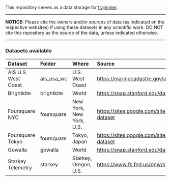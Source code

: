 This repository serves as a data storage for [trajminer](https://github.com/trajminer/trajminer).

-------------

**NOTICE:** Please cite the owners and/or sources of data (as indicated on the respective websites) if using these datasets in any scientific work. DO NOT cite this repository as the source of the data, unless indicated otherwise.

-------------

### Datasets available

| Dataset                       | Folder                   | Where                        | Source                                               |
|:------------------------------|:-------------------------|:-----------------------------|:-----------------------------------------------------|
| AIS U.S. West Coast           | ais_usa_wc               | U.S. West Coast              | https://marinecadastre.gov/ais/                                        |
| Brightkite                    | brightkite               | World                        | https://snap.stanford.edu/data/loc-brightkite.html                     |
| Foursquare NYC                | foursquare               | New York, New York, U.S.     | https://sites.google.com/site/yangdingqi/home/foursquare-dataset      |
| Foursquare Tokyo              | foursquare               | Tokyo, Japan                 | https://sites.google.com/site/yangdingqi/home/foursquare-dataset      |
| Gowalla                       | gowalla                  | World                        | https://snap.stanford.edu/data/loc-gowalla.html                        |
| Starkey Telemetry             | starkey                  | Starkey, Oregon, U.S.        | https://www.fs.fed.us/pnw/starkey/mapsdata.shtml                          |
